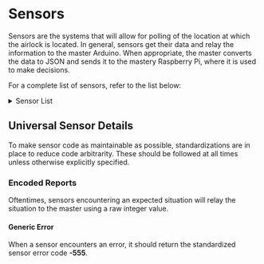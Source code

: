 # Sensors
Sensors are the systems that will allow for polling of the location at which the airlock is located. In general, sensors get their data and relay the information to the master Arduino. When appropriate, the master converts the data to JSON and sends it to the mastery Raspberry Pi, where it is used to make decisions. 

For a complete list of sensors, refer to the list below:
<details>
  <summary>Sensor List</summary>
  - Gravity IR Co2 Sensor <br/>
  - Grove O2 Sensor <br/>
  - Temperature/Pressure Sensor
</details>

## Universal Sensor Details
To make sensor code as maintainable as possible, standardizations are in place to reduce code arbitrarity. These should be followed at all times unless otherwise explicitly specified.

### Encoded Reports
Oftentimes, sensors encountering an expected situation will relay the situation to the master using a raw integer value. 

#### Generic Error
When a sensor encounters an error, it should return the standardized sensor error code **-555**.
